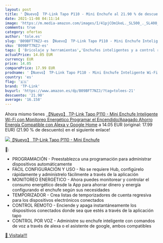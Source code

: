 ```yaml
---
layout: post
title: '【Nuevo】 TP-Link Tapo P110 - Mini Enchufe al 21.90 % de descuento'
date: 2021-11-08 04:11:14
image: 'https://m.media-amazon.com/images/I/41pjCOm1keL._SL500_._SL400_.jpg'
comments: true
category: ofertas
author: 'tole.es'
slug: 'B09BFT7NZJ-es 【Nuevo】 TP-Link Tapo P110 - Mini Enchufe Inteligente Wi-Fi...'
sku: 'B09BFT7NZJ-es'
tags: [ 'Bricolaje y herramientas','Enchufes inteligentes y a control remoto','Enchufes y accesorios','Instalación eléctrica','alexa','enchufe','google','home','inteligente','tp-link', ]
actualPrice: 14.05 EUR
currency: EUR
price: 14.05
comparePrice: 17.99 EUR
prodname: '【Nuevo】 TP-Link Tapo P110 - Mini Enchufe Inteligente Wi-Fi  con Monitoreo Energético  Programar el Encendido/Apagado  Ahorro Energía  Compatible con Alexa y Google Home'
country: 'es'
flag: '🇪🇸'
brand: 'TP-Link'
buyurl: 'https://www.amazon.es/dp/B09BFT7NZJ/?tag=tolees-21'
descuento: '21.90'
average: '16.158'
---
```


Ahora mismo tienes [【Nuevo】 TP-Link Tapo P110 - Mini Enchufe Inteligente Wi-Fi  con Monitoreo Energético  Programar el Encendido/Apagado  Ahorro Energía  Compatible con Alexa y Google Home](https://www.amazon.es/dp/B09BFT7NZJ/?tag=tolees-21) a 14.05 EUR (original: 17.99 EUR) (21.90 %  de descuento) en el siguiente enlace!

[![【Nuevo】 TP-Link Tapo P110 - Mini Enchufe](https://m.media-amazon.com/images/I/41pjCOm1keL._SL500_._SL400_.jpg)](https://www.amazon.es/dp/B09BFT7NZJ/?tag=tolees-21)

🔎:

- PROGRAMACIÓN - Preestablezca una programación para administrar dispositivos automáticamente
- FÁCIL CONFIGURACIÓN Y USO - No se requiere Hub, configúrelo rápidamente y adminístrelo fácilmente a través de la aplicación
- MONITOREO ENERGÉTICO - Ahora puedes monitorear y controlar el consumo energético desde la App para ahorrar dinero y energía configurando el enchufe según sus necesidades
- TEMPORIZADOR - Crea listas de temporizadores de cuenta regresiva para los dispositivos electrónicos conectados
- CONTROL REMOTO - Enciende y apaga instantáneamente los dispositivos conectados donde sea que estés a través de la aplicación tapo
- CONTROL POR VOZ - Administre su enchufe inteligente con comandos de voz a través de alexa o el asistente de google, ambos compatibles

[🛒 Visítala!!!](https://www.amazon.es/dp/B09BFT7NZJ/?tag=tolees-21)

